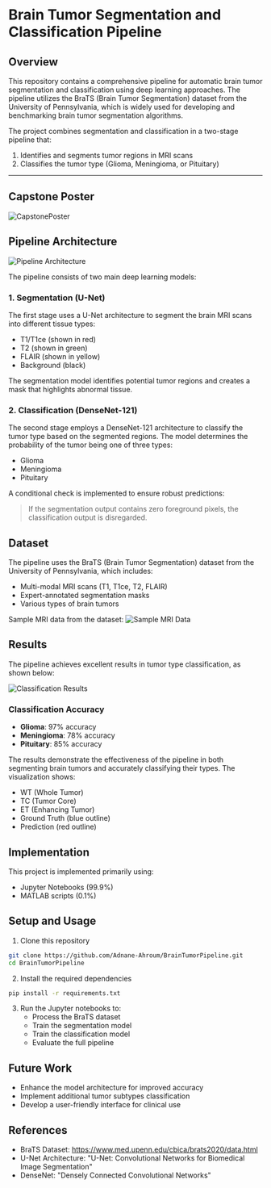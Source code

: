 # Brain Tumor Segmentation and Classification Pipeline

## Overview
This repository contains a comprehensive pipeline for automatic brain tumor segmentation and classification using deep learning approaches. The pipeline utilizes the BraTS (Brain Tumor Segmentation) dataset from the University of Pennsylvania, which is widely used for developing and benchmarking brain tumor segmentation algorithms.

The project combines segmentation and classification in a two-stage pipeline that:
1. Identifies and segments tumor regions in MRI scans
2. Classifies the tumor type (Glioma, Meningioma, or Pituitary)

---

## Capstone Poster

![CapstonePoster](CapstonePoster.png)



## Pipeline Architecture
![Pipeline Architecture](architecture.png)

The pipeline consists of two main deep learning models:

### 1. Segmentation (U-Net)
The first stage uses a U-Net architecture to segment the brain MRI scans into different tissue types:
- T1/T1ce (shown in red)
- T2 (shown in green)
- FLAIR (shown in yellow)
- Background (black)

The segmentation model identifies potential tumor regions and creates a mask that highlights abnormal tissue.

### 2. Classification (DenseNet-121)
The second stage employs a DenseNet-121 architecture to classify the tumor type based on the segmented regions. The model determines the probability of the tumor being one of three types:
- Glioma
- Meningioma
- Pituitary

A conditional check is implemented to ensure robust predictions:
> If the segmentation output contains zero foreground pixels, the classification output is disregarded.

## Dataset
The pipeline uses the BraTS (Brain Tumor Segmentation) dataset from the University of Pennsylvania, which includes:
- Multi-modal MRI scans (T1, T1ce, T2, FLAIR)
- Expert-annotated segmentation masks
- Various types of brain tumors

Sample MRI data from the dataset:
![Sample MRI Data](Dataset.gif)

## Results
The pipeline achieves excellent results in tumor type classification, as shown below:

![Classification Results](Result.png)

### Classification Accuracy
- **Glioma**: 97% accuracy
- **Meningioma**: 78% accuracy
- **Pituitary**: 85% accuracy

The results demonstrate the effectiveness of the pipeline in both segmenting brain tumors and accurately classifying their types. The visualization shows:
- WT (Whole Tumor)
- TC (Tumor Core)
- ET (Enhancing Tumor)
- Ground Truth (blue outline)
- Prediction (red outline)

## Implementation
This project is implemented primarily using:
- Jupyter Notebooks (99.9%)
- MATLAB scripts (0.1%)

## Setup and Usage
1. Clone this repository
```bash
git clone https://github.com/Adnane-Ahroum/BrainTumorPipeline.git
cd BrainTumorPipeline
```

2. Install the required dependencies
```bash
pip install -r requirements.txt
```

3. Run the Jupyter notebooks to:
   - Process the BraTS dataset
   - Train the segmentation model
   - Train the classification model
   - Evaluate the full pipeline

## Future Work
- Enhance the model architecture for improved accuracy
- Implement additional tumor subtypes classification
- Develop a user-friendly interface for clinical use

## References
- BraTS Dataset: https://www.med.upenn.edu/cbica/brats2020/data.html
- U-Net Architecture: "U-Net: Convolutional Networks for Biomedical Image Segmentation"
- DenseNet: "Densely Connected Convolutional Networks"
